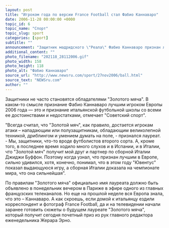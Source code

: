 ```yaml
---
layout: post
title: "Игроком года по версии France Football стал Фабио Каннаваро"
date: 2006-11-28 00:00:00 +0000
topic_id: 6
topic_name: "Спорт"
topic_slug: sport
categories: [sport]
subtitle: ""
announcement: "Защитник мадридского \"Реала\" Фабио Каннаваро признан лучшим футболистом Европы 2006 года по версии издания France Football. Так жюри - журналисты ведущих европейских изданий 52 стран Старого света - оценило его вклад в победу сборной Италии на чемпионате мира в Германии."
additional_content: ""
photo_filename: "202118_28112006.gif"
photo_width: 158
photo_height: 118
photo_alt: "Фабио Каннаваро"
source_url: "http://www.newsru.com/sport/27nov2006/ball.html"
source_text: "NEWSru.com"
author: ""
---
```

Защитники не часто становятся обладателями "Золотого мяча". В каком-то смысле признание Фабио Каннаваро лучшим игроком Европы 2006 года &mdash; это и признание итальянской футбольной школы со всеми ее достоинствами и недостатками, отмечает "Советский спорт".

"Всегда считал, что "Золотой мяч", как правило, достается игрокам атаки – нападающим или полузащитникам, обладающим великолепной техникой, дриблингом и умением думать на поле, - признался лауреат. - Мы, защитники, что-то вроде футболистов второго сорта. А, кроме того, в последнее время ходило много слухов и в Испании, и в Италии, что "Золотой мяч" получит мой друг и партнер по сборной Италии Джиджи Буффон. Поэтому когда узнал, что признан лучшим в Европе, сильно удивился, хотя, конечно, понимал, что в этом году "Ювентус" показал выдающуюся игру, а сборная Италии доказала на чемпионате мира, что она сильнейшая".

По правилам "Золотого мяча" официально имя лауреата должно быть объявлено в понедельник вечером в Париже в эфире одного из главных французских телеканалов. Но еще на прошлой неделе вся Европа знала, что это – Каннаваро. А как скроешь, если домой к итальянцу ездили корреспондент и фотограф France Football, да и на телевидении начали заранее готовить сюжеты о будущем лауреате "Золотого мяча", который получит сегодня почетный приз из рук главного редактора еженедельника Жерара Эрно.

